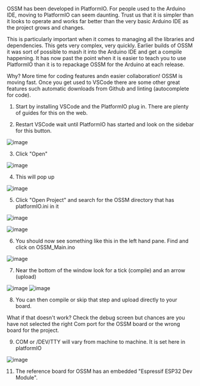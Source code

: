 OSSM has been developed in PlatformIO.  For people used to the Arduino IDE, moving to PlatformIO can seem daunting.  Trust us that it is simpler than it looks to operate and works far better than the very basic Arduino IDE as the project grows and changes.  

This is particularly important when it comes to managing all the libraries and dependencies. This gets very complex, very quickly. Earlier builds of OSSM it was sort of possible to mash it into the Arduino IDE and get a compile happening.  It has now past the point when it is easier to teach you to use PlatformIO than it is to repackage OSSM for the Arduino at each release. 

Why? More time for coding features andn easier collaboration! OSSM is moving fast. Once you get used to VSCode there are some other great features such automatic downloads from Github and linting (autocomplete for code). 

1. Start by installing VSCode and the PlatformIO plug in. There are plenty of guides for this on the web.  

2. Restart VSCode wait until PlatformIO has started and look on the sidebar for this button.

![image](https://user-images.githubusercontent.com/93972925/156351539-54a612fd-0b9b-46cb-9e86-2bab2eb65418.png)

3. Click "Open"

![image](https://user-images.githubusercontent.com/93972925/156351747-962b3f88-e07f-4b68-8da9-99085e6ee636.png)

4. This will pop up 

![image](https://user-images.githubusercontent.com/93972925/156351872-008e57a4-5e65-40f8-b65c-b663318317d8.png)

5. Click "Open Project" and search for the OSSM directory that has platformIO.ini in it

![image](https://user-images.githubusercontent.com/93972925/156352091-867148c0-e9bd-47fa-a4e9-7c99c8fce5b1.png)

![image](https://user-images.githubusercontent.com/93972925/156352222-e3c6c412-248e-40d5-9e7c-d3a895dd0db7.png)

6. You should now see something like this in the left hand pane.  Find and click on OSSM_Main.ino 

![image](https://user-images.githubusercontent.com/93972925/156352408-50a43fbc-9e38-4adf-a4b0-95a6e753903b.png)

7. Near the bottom of the window look for a tick (compile) and an arrow (upload) 

![image](https://user-images.githubusercontent.com/93972925/156352661-123d795b-342c-4f83-82c3-ac54d51d7e2b.png) ![image](https://user-images.githubusercontent.com/93972925/156352700-12fad91c-a8d2-48fa-97cc-ee088d0ff219.png)

8. You can then compile or skip that step and upload directly to your board.  

What if that doesn't work?  Check the debug screen but chances are you have not selected the right Com port for the OSSM board or the wrong board for the project.  

9. COM or /DEV/TTY will vary from machine to machine. It is set here in platformIO 

![image](https://user-images.githubusercontent.com/93972925/156354154-c71755e4-d19f-4387-bceb-743403777711.png)

11. The reference board for OSSM has an embedded "Espressif ESP32 Dev Module".
